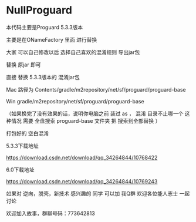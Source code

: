# NullProguard

本代码主要是Proguard 5.3.3版本


主要是在ONameFactory 里面 进行替换

大家 可以自己修改以后 选择自己喜欢的混淆规则 导出jar包 

替换 原jar 即可 

直接 替换  5.3.3版本的 混淆jar包 

Mac 路径为 Contents/gradle/m2repository/net/sf/proguard/proguard-base

Win        gradle/m2repository/net/sf/proguard/proguard-base

（如果换完了没有效果的话，说明你电脑之前 装过 as ， 
混淆 目录不止哪一个 这种情况 需要 全盘搜索 proguard-base 文件夹 把 搜索到全部替换 ）

打包好的 空白混淆 

5.3.3下载地址 

https://download.csdn.net/download/qq_34264844/10768422

6.0下载地址

https://download.csdn.net/download/qq_34264844/10769243


如果对 逆向，脱壳，新技术 感兴趣的 同学 可以加 我Q群 欢迎各位能人志士 一起讨论

欢迎加入故事，群聊号码：773642813 

